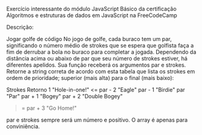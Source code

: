 Exercício interessante do módulo JavaScript Básico da certificação Algoritmos e estruturas de dados em JavaScript na FreeCodeCamp

Descrição:

Jogar golfe de código
No jogo de golfe, cada buraco tem um par, significando o número médio de strokes que se espera que golfista faça a fim de derrubar a bola no buraco para completar 
a jogada. Dependendo da distância acima ou abaixo de par que seu número de strokes estiver, há diferentes apelidos.
Sua função receberá os argumentos par e strokes. Retorne a string correta de acordo com esta tabela que lista os strokes em ordem de prioridade; superior (mais alta) 
para o final (mais baixo):

Strokes       Retorno
   1          "Hole-in-one!"
<= par - 2	  "Eagle"
par - 1       "Birdie"
par           "Par"
par + 1       "Bogey"
par + 2       "Double Bogey"
>= par + 3    "Go Home!"


par e strokes sempre será um número e positivo. O array é apenas para conviniência.

